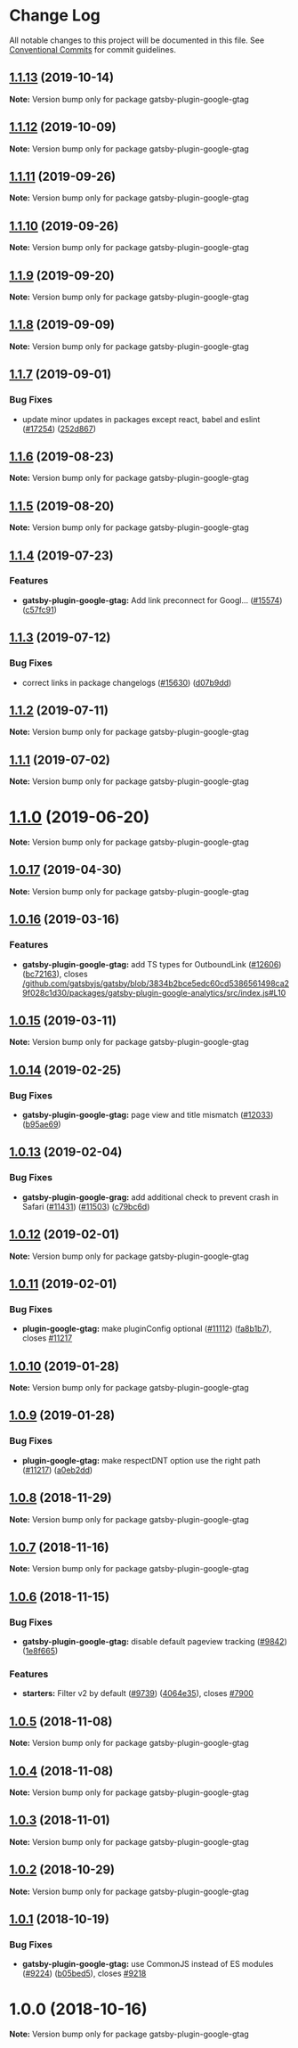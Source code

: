 # Change Log

All notable changes to this project will be documented in this file.
See [Conventional Commits](https://conventionalcommits.org) for commit guidelines.

## [1.1.13](https://github.com/gatsbyjs/gatsby/compare/gatsby-plugin-google-gtag@1.1.12...gatsby-plugin-google-gtag@1.1.13) (2019-10-14)

**Note:** Version bump only for package gatsby-plugin-google-gtag

## [1.1.12](https://github.com/gatsbyjs/gatsby/compare/gatsby-plugin-google-gtag@1.1.11...gatsby-plugin-google-gtag@1.1.12) (2019-10-09)

**Note:** Version bump only for package gatsby-plugin-google-gtag

## [1.1.11](https://github.com/gatsbyjs/gatsby/compare/gatsby-plugin-google-gtag@1.1.9...gatsby-plugin-google-gtag@1.1.11) (2019-09-26)

**Note:** Version bump only for package gatsby-plugin-google-gtag

## [1.1.10](https://github.com/gatsbyjs/gatsby/compare/gatsby-plugin-google-gtag@1.1.9...gatsby-plugin-google-gtag@1.1.10) (2019-09-26)

**Note:** Version bump only for package gatsby-plugin-google-gtag

## [1.1.9](https://github.com/gatsbyjs/gatsby/compare/gatsby-plugin-google-gtag@1.1.8...gatsby-plugin-google-gtag@1.1.9) (2019-09-20)

**Note:** Version bump only for package gatsby-plugin-google-gtag

## [1.1.8](https://github.com/gatsbyjs/gatsby/compare/gatsby-plugin-google-gtag@1.1.7...gatsby-plugin-google-gtag@1.1.8) (2019-09-09)

**Note:** Version bump only for package gatsby-plugin-google-gtag

## [1.1.7](https://github.com/gatsbyjs/gatsby/compare/gatsby-plugin-google-gtag@1.1.6...gatsby-plugin-google-gtag@1.1.7) (2019-09-01)

### Bug Fixes

- update minor updates in packages except react, babel and eslint ([#17254](https://github.com/gatsbyjs/gatsby/issues/17254)) ([252d867](https://github.com/gatsbyjs/gatsby/commit/252d867))

## [1.1.6](https://github.com/gatsbyjs/gatsby/compare/gatsby-plugin-google-gtag@1.1.5...gatsby-plugin-google-gtag@1.1.6) (2019-08-23)

**Note:** Version bump only for package gatsby-plugin-google-gtag

## [1.1.5](https://github.com/gatsbyjs/gatsby/compare/gatsby-plugin-google-gtag@1.1.4...gatsby-plugin-google-gtag@1.1.5) (2019-08-20)

**Note:** Version bump only for package gatsby-plugin-google-gtag

## [1.1.4](https://github.com/gatsbyjs/gatsby/compare/gatsby-plugin-google-gtag@1.1.3...gatsby-plugin-google-gtag@1.1.4) (2019-07-23)

### Features

- **gatsby-plugin-google-gtag:** Add link preconnect for Googl… ([#15574](https://github.com/gatsbyjs/gatsby/issues/15574)) ([c57fc91](https://github.com/gatsbyjs/gatsby/commit/c57fc91))

## [1.1.3](https://github.com/gatsbyjs/gatsby/compare/gatsby-plugin-google-gtag@1.1.2...gatsby-plugin-google-gtag@1.1.3) (2019-07-12)

### Bug Fixes

- correct links in package changelogs ([#15630](https://github.com/gatsbyjs/gatsby/issues/15630)) ([d07b9dd](https://github.com/gatsbyjs/gatsby/commit/d07b9dd))

## [1.1.2](https://github.com/gatsbyjs/gatsby/compare/gatsby-plugin-google-gtag@1.1.1...gatsby-plugin-google-gtag@1.1.2) (2019-07-11)

**Note:** Version bump only for package gatsby-plugin-google-gtag

## [1.1.1](https://github.com/gatsbyjs/gatsby/compare/gatsby-plugin-google-gtag@1.1.0...gatsby-plugin-google-gtag@1.1.1) (2019-07-02)

**Note:** Version bump only for package gatsby-plugin-google-gtag

# [1.1.0](https://github.com/gatsbyjs/gatsby/compare/gatsby-plugin-google-gtag@1.0.17...gatsby-plugin-google-gtag@1.1.0) (2019-06-20)

**Note:** Version bump only for package gatsby-plugin-google-gtag

## [1.0.17](https://github.com/gatsbyjs/gatsby/compare/gatsby-plugin-google-gtag@1.0.16...gatsby-plugin-google-gtag@1.0.17) (2019-04-30)

**Note:** Version bump only for package gatsby-plugin-google-gtag

## [1.0.16](https://github.com/gatsbyjs/gatsby/compare/gatsby-plugin-google-gtag@1.0.15...gatsby-plugin-google-gtag@1.0.16) (2019-03-16)

### Features

- **gatsby-plugin-google-gtag:** add TS types for OutboundLink ([#12606](https://github.com/gatsbyjs/gatsby/issues/12606)) ([bc72163](https://github.com/gatsbyjs/gatsby/commit/bc72163)), closes [/github.com/gatsbyjs/gatsby/blob/3834b2bce5edc60cd5386561498ca29f028c1d30/packages/gatsby-plugin-google-analytics/src/index.js#L10](https://github.com/gatsbyjs/gatsby/issues/L10)

## [1.0.15](https://github.com/gatsbyjs/gatsby/compare/gatsby-plugin-google-gtag@1.0.14...gatsby-plugin-google-gtag@1.0.15) (2019-03-11)

**Note:** Version bump only for package gatsby-plugin-google-gtag

## [1.0.14](https://github.com/gatsbyjs/gatsby/compare/gatsby-plugin-google-gtag@1.0.13...gatsby-plugin-google-gtag@1.0.14) (2019-02-25)

### Bug Fixes

- **gatsby-plugin-google-gtag:** page view and title mismatch ([#12033](https://github.com/gatsbyjs/gatsby/issues/12033)) ([b95ae69](https://github.com/gatsbyjs/gatsby/commit/b95ae69))

## [1.0.13](https://github.com/gatsbyjs/gatsby/compare/gatsby-plugin-google-gtag@1.0.12...gatsby-plugin-google-gtag@1.0.13) (2019-02-04)

### Bug Fixes

- **gatsby-plugin-google-grag:** add additional check to prevent crash in Safari ([#11431](https://github.com/gatsbyjs/gatsby/issues/11431)) ([#11503](https://github.com/gatsbyjs/gatsby/issues/11503)) ([c79bc6d](https://github.com/gatsbyjs/gatsby/commit/c79bc6d))

## [1.0.12](https://github.com/gatsbyjs/gatsby/compare/gatsby-plugin-google-gtag@1.0.11...gatsby-plugin-google-gtag@1.0.12) (2019-02-01)

**Note:** Version bump only for package gatsby-plugin-google-gtag

## [1.0.11](https://github.com/gatsbyjs/gatsby/compare/gatsby-plugin-google-gtag@1.0.10...gatsby-plugin-google-gtag@1.0.11) (2019-02-01)

### Bug Fixes

- **plugin-google-gtag:** make pluginConfig optional ([#11112](https://github.com/gatsbyjs/gatsby/issues/11112)) ([fa8b1b7](https://github.com/gatsbyjs/gatsby/commit/fa8b1b7)), closes [#11217](https://github.com/gatsbyjs/gatsby/issues/11217)

## [1.0.10](https://github.com/gatsbyjs/gatsby/compare/gatsby-plugin-google-gtag@1.0.9...gatsby-plugin-google-gtag@1.0.10) (2019-01-28)

**Note:** Version bump only for package gatsby-plugin-google-gtag

## [1.0.9](https://github.com/gatsbyjs/gatsby/compare/gatsby-plugin-google-gtag@1.0.8...gatsby-plugin-google-gtag@1.0.9) (2019-01-28)

### Bug Fixes

- **plugin-google-gtag:** make respectDNT option use the right path ([#11217](https://github.com/gatsbyjs/gatsby/issues/11217)) ([a0eb2dd](https://github.com/gatsbyjs/gatsby/commit/a0eb2dd))

<a name="1.0.8"></a>

## [1.0.8](https://github.com/gatsbyjs/gatsby/compare/gatsby-plugin-google-gtag@1.0.7...gatsby-plugin-google-gtag@1.0.8) (2018-11-29)

**Note:** Version bump only for package gatsby-plugin-google-gtag

<a name="1.0.7"></a>

## [1.0.7](https://github.com/gatsbyjs/gatsby/compare/gatsby-plugin-google-gtag@1.0.6...gatsby-plugin-google-gtag@1.0.7) (2018-11-16)

**Note:** Version bump only for package gatsby-plugin-google-gtag

<a name="1.0.6"></a>

## [1.0.6](https://github.com/gatsbyjs/gatsby/compare/gatsby-plugin-google-gtag@1.0.5...gatsby-plugin-google-gtag@1.0.6) (2018-11-15)

### Bug Fixes

- **gatsby-plugin-google-gtag:** disable default pageview tracking ([#9842](https://github.com/gatsbyjs/gatsby/issues/9842)) ([1e8f665](https://github.com/gatsbyjs/gatsby/commit/1e8f665))

### Features

- **starters:** Filter v2 by default ([#9739](https://github.com/gatsbyjs/gatsby/issues/9739)) ([4064e35](https://github.com/gatsbyjs/gatsby/commit/4064e35)), closes [#7900](https://github.com/gatsbyjs/gatsby/issues/7900)

<a name="1.0.5"></a>

## [1.0.5](https://github.com/gatsbyjs/gatsby/compare/gatsby-plugin-google-gtag@1.0.4...gatsby-plugin-google-gtag@1.0.5) (2018-11-08)

**Note:** Version bump only for package gatsby-plugin-google-gtag

<a name="1.0.4"></a>

## [1.0.4](https://github.com/gatsbyjs/gatsby/compare/gatsby-plugin-google-gtag@1.0.3...gatsby-plugin-google-gtag@1.0.4) (2018-11-08)

**Note:** Version bump only for package gatsby-plugin-google-gtag

<a name="1.0.3"></a>

## [1.0.3](https://github.com/gatsbyjs/gatsby/compare/gatsby-plugin-google-gtag@1.0.2...gatsby-plugin-google-gtag@1.0.3) (2018-11-01)

**Note:** Version bump only for package gatsby-plugin-google-gtag

<a name="1.0.2"></a>

## [1.0.2](https://github.com/gatsbyjs/gatsby/compare/gatsby-plugin-google-gtag@1.0.1...gatsby-plugin-google-gtag@1.0.2) (2018-10-29)

**Note:** Version bump only for package gatsby-plugin-google-gtag

<a name="1.0.1"></a>

## [1.0.1](https://github.com/gatsbyjs/gatsby/compare/gatsby-plugin-google-gtag@1.0.0...gatsby-plugin-google-gtag@1.0.1) (2018-10-19)

### Bug Fixes

- **gatsby-plugin-google-gtag:** use CommonJS instead of ES modules ([#9224](https://github.com/gatsbyjs/gatsby/issues/9224)) ([b05bed5](https://github.com/gatsbyjs/gatsby/commit/b05bed5)), closes [#9218](https://github.com/gatsbyjs/gatsby/issues/9218)

<a name="1.0.0"></a>

# 1.0.0 (2018-10-16)

**Note:** Version bump only for package gatsby-plugin-google-gtag

